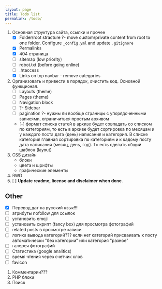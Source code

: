```yaml
---
layout: page
title: Todo list
permalink: /todo/
---
```


1. Основная структура сайта, ссылки и прочее
    - [x] Folder/root stracture ?- move custom/private content from root to one folder. Configure `_config.yml` and update `.gitignore`
    - [x] Permalinks
    - [x] 404 страница
    - [ ] sitemap (low priority)
    - [ ] robot.txt (before going online)
    - [ ] .htaccess
    - [x] Links on top navbar - remove categories
2. Организовать и привести в порядок, очистить код. Основной функционал.
    - [ ] Layouts (theme)
    - [ ] Pages (theme)
    - [ ] Navigation block
    - [ ] ?- Sidebar
    - [ ] pagination ?- нужны ли вообще страницы с упорядоченными записями, ограничиться простым архивом
    - [-] формат списка статей в архиве будет совпадать со списком по категориям, то есть в архиве будет сортировка по месяцам и у каждого поста дата (день) написания и категория. В списке категория главная сортировка по категориям и к кадому посту дата написания (месяц, день, год). То есть сделать общий шаблон (layout)
3. CSS дизайн
    - блоки
    - цвета и шрифты
    - графические элементы
4. RWD
5. [ ] **Update readme, license and disclaimer when done**.

## Other ##
- [x] Перевод дат на русский язык!!!
- [ ] атрибуты nofollow для ссылок
- [ ] установить emoji
- [ ] установить скрипт (fancy box) для просмотра фотографий
- [ ] related posts в просмотре записи
- [ ] логика вывода категорий??? если нет категорий присваивать к посту автоматически "без категории" или категория "разное"
- [ ] галерея фотографий
- [ ] Статистика (google analitics)
- [ ] время чтения через счетчик слов
- [ ] favicon

1. Комментарии???
2. PHP блоки
3. Поиск
